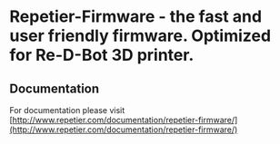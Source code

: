 # Repetier-Firmware - the fast and user friendly firmware. Optimized for Re-D-Bot 3D printer.

## Documentation

For documentation please visit [http://www.repetier.com/documentation/repetier-firmware/](http://www.repetier.com/documentation/repetier-firmware/)